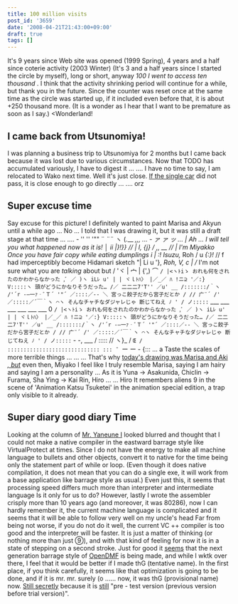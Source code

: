 ```yaml
---
title: 100 million visits
post_id: '3659'
date: '2008-04-21T21:43:00+09:00'
draft: true
tags: []
---
```


It's 9 years since Web site was opened (1999 Spring), 4 years and a half since coterie activity (2003 Winter) (It's 3 and a half years since I started the circle by myself), long or short, anyway _100 I went to access ten thousand_ . I think that the activity shrinking period will continue for a while, but thank you in the future. Since the counter was reset once at the same time as the circle was started up, if it included even before that, it is about +250 thousand more. (It is a wonder as I hear that I want to be premature as soon as I say.) <Wonderland!

## I came back from Utsunomiya!

I was planning a business trip to Utsunomiya for 2 months but I came back because it was lost due to various circumstances. Now that TODO has accumulated variously, I have to digest it ... .... I have no time to say, I am relocated to Wako next time. Well it's just close. [If the single car](/tag/yb-1) did not pass, it is close enough to go directly ... .... orz

## Super excuse time

Say excuse for this picture! I definitely wanted to paint Marisa and Akyun until a while ago ... No ... I told that I was drawing it, but it was still a draft stage at that time ... .... - '' '' '"" ¨ ¨¨ ヽ (.__ _,,, ... \- ァ ァ ッ ... | Ah ... I will tell you what happened now as it is! │ ii |}!}} // | l, {j} / ,, __ // | I'm Miyakko Once you have fair copy while eating dumplings i | :! Isuzu,_ Roh / u _{:}!_ // f had imperceptibly become Hidamari sketch "| Li u '}, _Roh, V, c | /_ I'm not sure what you are _talking_ about but / 'ヾ | 宀 | {',) ⌒ `/ |<ヽﾄiゝ おれも何をされたのかわからなかった ,ﾞ ／ )ヽ iLﾚ u' | | ヾｌﾄﾊ〉 |／_／ ﾊ !ニ⊇ '／:} V:::::ヽ 頭がどうにかなりそうだった… /／ 二二二7'T'' ／u' __ /:::::::/｀ヽ /'´r -―一ｧ‐ﾞＴ´ '"´ ／::::／-‐ ＼ 宮っこ餃子だから宮子だとか / // 广¨´ /' ／:::::／´￣｀ヽ ⌒ヽ そんなチャチなダジャレじゃ 断じてねえ ﾉ ' / ノ:::::` ___ ___ ___ ___ ___ ___ 0 `/ |<ヽﾄiゝ おれも何をされたのかわからなかった ,ﾞ ／ )ヽ iLﾚ u' | | ヾｌﾄﾊ〉 |／_／ ﾊ !ニ⊇ '／:} V:::::ヽ 頭がどうにかなりそうだった… /／ 二二二7'T'' ／u' __ /:::::::/｀ヽ /'´r -―一ｧ‐ﾞＴ´ '"´ ／::::／-‐ ＼ 宮っこ餃子だから宮子だとか / // 广¨´ /' ／:::::／´￣｀ヽ ⌒ヽ そんなチャチなダジャレじゃ 断じてねえ ﾉ ' / ノ:::::` \- -, ___ / ::::: // ヽ}_ / `Œ / ::::::::::::::::::::::::::::: ::: ¯ `ー ー \- {::: ... a Taste the scales of more terrible things ... ... ... That's why [today's drawing was Marisa and Aki _, but_](/3660) even then, Miyako I feel like I truly resemble Marisa, saying I am hairy and saying I am a personality ... As it is Yuna → Asakunida, Chiclin → Furama, Sha Ying → Kai Rin, Hiro ... ... Hiro It remembers aliens 9 in the scene of 'Animation Katsu Tsuketei' in the animation special edition, a trap only visible to it already.

## Super diary good diary Time

Looking at the column of [Mr. Yaneune I](http://d.hatena.ne.jp/yaneurao/) looked blurred and thought that I could not make a native compiler in the eastward barrage style like VirtualProtect at times. Since I do not have the energy to make all machine language to bullets and other objects, convert it to native for the time being only the statement part of while or loop. (Even though it does native compilation, it does not mean that you can do a single exe, it will work from a base application like barrage style as usual.) Even just this, it seems that processing speed differs much more than interpreter and intermediate language Is it only for us to do? However, lastly I wrote the assembler crisply more than 10 years ago (and moreover, it was 80286), now I can hardly remember it, the current machine language is complicated and it seems that it will be able to follow very well on my uncle's head Far from being not worse, if you do not do it well, the current VC ++ compiler is too good and the interpreter will be faster. It is just a matter of thinking (or nothing more than just ⑨), and with that kind of feeling for now it is in a state of stepping on a second stroke. Just for good it [seems](http://dmf.shrinemaiden.org/OpenDMF) that the next generation barrage style of [OpenDMF](http://dmf.shrinemaiden.org/OpenDMF) is being made, and while I wktk over there, I feel that it would be better if I made thG (tentative name). In the first place, if you think carefully, it seems like that optimization is going to be done, and if it is mr. mr. surely (o ...... now, it was thG (provisional name) now. [Still secretly](http://thg.danmaq.com/) because it is [still](http://thg.danmaq.com/) "pre - test version (previous version before trial version)".
